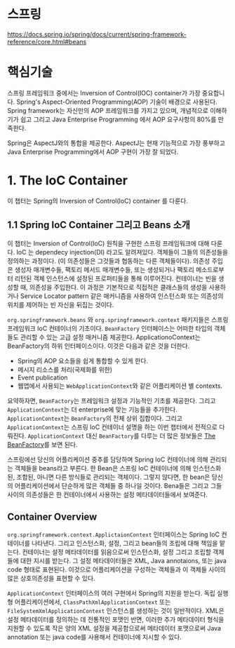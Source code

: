 # 스프링
https://docs.spring.io/spring/docs/current/spring-framework-reference/core.html#beans

# 핵심기술
스프링 프레임워크 중에서는 Inversion of Control(IOC) container가 가장 중요합니다. 
Spring's Aspect-Oriented Programming(AOP) 기술이 배경으로 사용된다.
Spring framework는 자신만의 AOP 프레임워크를 가지고 있으며, 개념적으로 이해하기가 쉽고 그리고 Java Enterprise Programming 에서 AOP 요구사항의 80%를 만족한다.

Spring은 AspectJ와의 통합을 제공한다. AspectJ는 현재 기능적으로 가장 풍부하고 Java Enterprise Programming에서 AOP 구현이 가장 잘 되었다.

# 1. The IoC Container
이 챕터는 Spring의 Inversion of Control(IoC) container 를 다룬다.

## 1.1 Spring IoC Container 그리고 Beans 소개
이 챕터는 Inversion of Control(IoC) 원칙을 구현한 스프링 프레임워크에 대해 다룬다. IoC 는 dependecy injection(DI) 라고도 알려져있다. 객체들이 그들의 의존성들을 정의하는 과정이다. (이 의존성들은 그것들과 협동하는 다른 객체들이다). 의존성 주입은 생성자 매개변수들, 팩토리 메서드 매개변수들, 또는 생성되거나 팩토리 메소드로부터 리턴된 객체 인스턴스에 설정된 프로퍼티들을 통해 이루어진다. 컨테이너는 빈을 생성할 때, 의존성을 주입한다. 
이 과정은 기본적으로 직접적은 클래스들의 생성을 사용하거나 Service Locator pattern 같은 매커니즘을 사용하여 인스턴스화 또는 의존성의 위치를 제어하는 빈 자신을 뒤집는 것이다.

`org.springframework.beans` 와 `org.springframework.context` 패키지들은 스프링 프레임워크 IoC 컨테이너의 기초이다. `BeanFactory` 인터페이스는 어떠한 타입의 객체들도 관리할 수 있는 고급 설정 매커니즘 제공한다. ApplicationoContext는 BeanFactory의 하위 인터페이스이다. 이것은 다음과 같은 것을 더한다.

- Spring의 AOP 요소들을 쉽게 통합할 수 있게 한다.
- 메시지 리소스를 처리(국제화를 위한)
- Event publication
- 웹앱에서 사용되는 `WebApplicationContext`와 같은 어플리케이션 별 contexts. 

요약하자면, `BeanFactory`는 프레임워크 설정과 기능적인 기초를 제공한다. 그리고 `ApplicationContext`는 더 enterprise에 맞는 기능들을 추가한다. `ApplicationContext`는 `BeanFactory`의 전체 상위 집합이다. 그리고 `ApplicationContext`는 스프링 IoC 컨테이너 설명을 하는 이번 챕터에서 전적으로 다뤄진다. `ApplicationContext` 대신 `BeanFactory`를 다루는 더 많은 정보들은 [The BeanFactory](https://docs.spring.io/spring/docs/current/spring-framework-reference/core.html#beans-beanfactory)를 보면 된다.

스프링에선 당신의 어플리케이션 중추를 담당하며 Spring IoC 컨테이너에 의해 관리되는 객체들을 beans라고 부른다. 한 Bean은 스프링 IoC 컨테이너에 의해 인스턴스화된, 조합된, 아니면 다른 방식들로 관리되는 객체이다.
그렇지 않다면, 한 bean은 당신의 어플리케이션에서 단순하게 많은 객체들 중 하나일 것이다. Bena들은 그리고 그들 사이의 의존성들은 한 컨테이너에서 사용하는 설정 메타데이터들에서 보여준다.

## Container Overview
`org.springframework.context.ApplictaionContext` 인터페이스는 Spring IoC 컨테이너를 나타낸다. 그리고 인스턴스화, 설정, 그리고 bean들의 조립에 대해 책임을 맡는다. 컨테이너는 설정 메타데이터를 읽음으로써 인스턴스화, 설정 그리고 조립할 객체들에 대한 지시를 받는다. 그 설정 메타데이터들은 XML, Java annotaions, 또는 java code 형태로 표현된다. 이것으로 어플리케이션을 구성하는 객체들과 이 객체들 사이의 많은 상호의존성을 표현할 수 있다.

`ApplicationContext` 인터페이스의 여러 구현에서 Spring의 지원을 받는다. 독립 실행형 어플리케이션에서, `ClassPathXmlApplicationContext` 또는 `FileSystemXmlApplicationContext` 인스턴스를 생성하는 것이 일반적이다. XML은 설정 메타데이터를 정의하는 데 전통적인 포맷인 반면, 이러한 추가 메타데이터 형식을 지원할 수 있도록 작은 양의 XML 설정을 제공함으로써 메타데이터 포맷으로써 Java annotation 또는 java code를 사용해서 컨테이너에 지시할 수 있다. 

